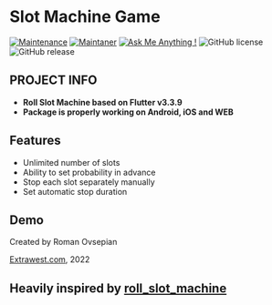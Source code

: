 # Slot Machine Game
[![Maintenance](https://img.shields.io/badge/Maintained%3F-yes-green.svg)]()
[![Maintaner](https://img.shields.io/static/v1?label=Roman%20Ovsepian&message=Maintainer&color=red)](mailto:roman.ovsepian@extrawest.com)
[![Ask Me Anything !](https://img.shields.io/badge/Ask%20me-anything-1abc9c.svg)]()
![GitHub license](https://img.shields.io/github/license/Naereen/StrapDown.js.svg)
![GitHub release](https://img.shields.io/badge/release-v1.0.0-blue)

## PROJECT INFO

- **Roll Slot Machine based on Flutter v3.3.9**
- **Package is properly working on Android, iOS and WEB**


## Features

- Unlimited number of slots
- Ability to set probability in advance
- Stop each slot separately manually
- Set automatic stop duration

## Demo



Created by Roman Ovsepian

[Extrawest.com](https://www.extrawest.com), 2022

Heavily inspired by [roll_slot_machine](https://pub.dev/packages/roll_slot_machine)
---
